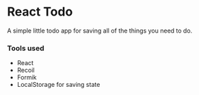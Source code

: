 # React Todo

A simple little todo app for saving all of the things you need to do.

### Tools used

- React
- Recoil
- Formik
- LocalStorage for saving state
